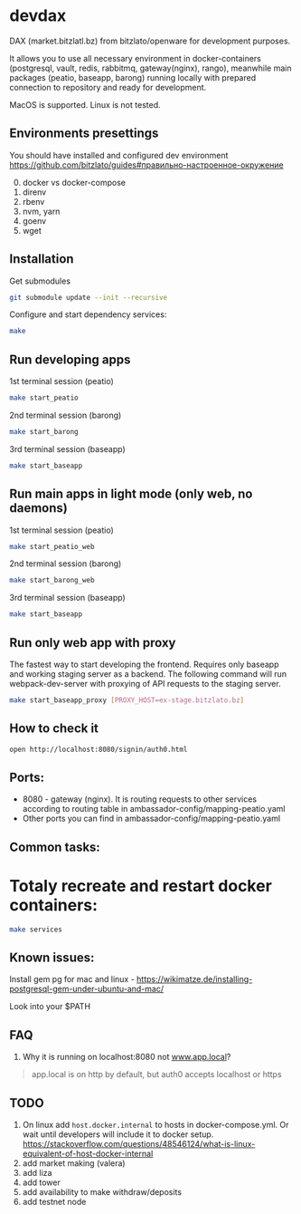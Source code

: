 # devdax

DAX (market.bitzlatl.bz) from bitzlato/openware for development purposes.

It allows you to use all necessary environment in docker-containers (postgresql, vault, redis, rabbitmq, gateway(nginx), rango), meanwhile main packages (peatio, baseapp, barong) running locally with prepared connection to repository and ready for development.

MacOS is supported. Linux is not tested.

## Environments presettings

You should have installed and configured dev environment https://github.com/bitzlato/guides#правильно-настроенное-окружение

0. docker vs docker-compose
1. direnv
2. rbenv
3. nvm, yarn
4. goenv
5. wget

## Installation

Get submodules
```bash
git submodule update --init --recursive
```

Configure and start dependency services:

```bash
make
```

## Run developing apps

1st terminal session (peatio)

```bash
make start_peatio
```

2nd terminal session (barong)

```bash
make start_barong
```

3rd terminal session (baseapp)

```bash
make start_baseapp
```

## Run main apps in light mode (only web, no daemons)

1st terminal session (peatio)

```bash
make start_peatio_web
```

2nd terminal session (barong)

```bash
make start_barong_web
```

3rd terminal session (baseapp)

```bash
make start_baseapp
```

## Run only web app with proxy

The fastest way to start developing the frontend. Requires only baseapp and working staging server as a backend. The following command will run webpack-dev-server with proxying of API requests to the staging server.

```bash
make start_baseapp_proxy [PROXY_HOST=ex-stage.bitzlato.bz]
```

## How to check it

```bash
open http://localhost:8080/signin/auth0.html
```

## Ports:

* 8080 - gateway (nginx). It is routing requests to other services
  according to routing table in ambassador-config/mapping-peatio.yaml
* Other ports you can find in ambassador-config/mapping-peatio.yaml 

## Common tasks:

# Totaly recreate and restart docker containers:

```bash
make services
```

## Known issues:

Install gem pg for mac and linux - https://wikimatze.de/installing-postgresql-gem-under-ubuntu-and-mac/

Look into your $PATH

## FAQ

1. Why it is running on localhost:8080 not www.app.local?

> app.local is on http by default, but auth0 accepts localhost or https

## TODO

1. On linux add `host.docker.internal` to hosts in docker-compose.yml. Or wait until developers will include it to docker setup. https://stackoverflow.com/questions/48546124/what-is-linux-equivalent-of-host-docker-internal
2. add market making (valera)
3. add liza
4. add tower
5. add availability to make withdraw/deposits
6. add testnet node
